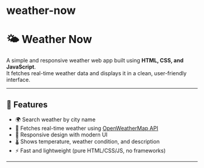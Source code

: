 # weather-now
# 🌤️ Weather Now

A simple and responsive weather web app built using **HTML, CSS, and JavaScript**.  
It fetches real-time weather data and displays it in a clean, user-friendly interface.

---

## 🚀 Features
- 🌍 Search weather by city name  
- 📡 Fetches real-time weather using [OpenWeatherMap API](https://openweathermap.org/)  
- 🎨 Responsive design with modern UI  
- 🌡️ Shows temperature, weather condition, and description  
- ⚡ Fast and lightweight (pure HTML/CSS/JS, no frameworks)  

---

